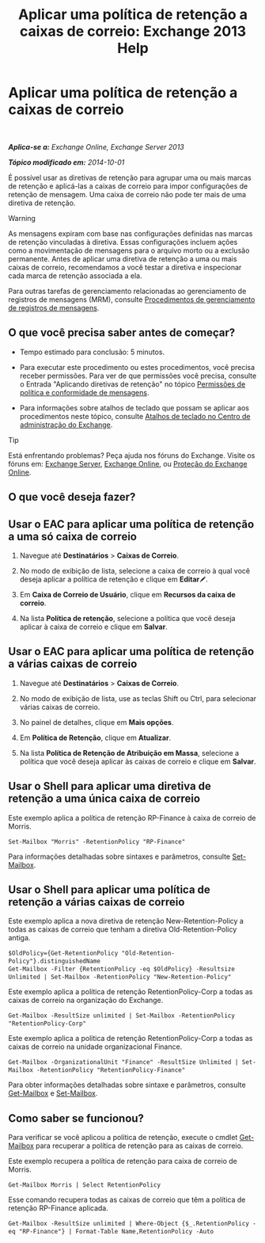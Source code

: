 ﻿---
title: 'Aplicar uma política de retenção a caixas de correio: Exchange 2013 Help'
TOCTitle: Aplicar uma política de retenção a caixas de correio
ms:assetid: 6ccc80db-d201-44f7-8d4b-473a89c14b2f
ms:mtpsurl: https://technet.microsoft.com/pt-br/library/Dd298052(v=EXCHG.150)
ms:contentKeyID: 50485780
ms.date: 05/22/2018
mtps_version: v=EXCHG.150
ms.translationtype: MT
---

# Aplicar uma política de retenção a caixas de correio

 

_**Aplica-se a:** Exchange Online, Exchange Server 2013_

_**Tópico modificado em:** 2014-10-01_

É possível usar as diretivas de retenção para agrupar uma ou mais marcas de retenção e aplicá-las a caixas de correio para impor configurações de retenção de mensagem. Uma caixa de correio não pode ter mais de uma diretiva de retenção.


> [!WARNING]
> As mensagens expiram com base nas configurações definidas nas marcas de retenção vinculadas à diretiva. Essas configurações incluem ações como a movimentação de mensagens para o arquivo morto ou a exclusão permanente. Antes de aplicar uma diretiva de retenção a uma ou mais caixas de correio, recomendamos a você testar a diretiva e inspecionar cada marca de retenção associada a ela.



Para outras tarefas de gerenciamento relacionadas ao gerenciamento de registros de mensagens (MRM), consulte [Procedimentos de gerenciamento de registros de mensagens](messaging-records-management-procedures-exchange-2013-help.md).

## O que você precisa saber antes de começar?

  - Tempo estimado para conclusão: 5 minutos.

  - Para executar este procedimento ou estes procedimentos, você precisa receber permissões. Para ver de que permissões você precisa, consulte o Entrada "Aplicando diretivas de retenção" no tópico [Permissões de política e conformidade de mensagens](messaging-policy-and-compliance-permissions-exchange-2013-help.md).

  - Para informações sobre atalhos de teclado que possam se aplicar aos procedimentos neste tópico, consulte [Atalhos de teclado no Centro de administração do Exchange](keyboard-shortcuts-in-the-exchange-admin-center-exchange-online-protection-help.md).


> [!TIP]
> Está enfrentando problemas? Peça ajuda nos fóruns do Exchange. Visite os fóruns em: <A href="https://go.microsoft.com/fwlink/p/?linkid=60612">Exchange Server</A>, <A href="https://go.microsoft.com/fwlink/p/?linkid=267542">Exchange Online</A>, ou <A href="https://go.microsoft.com/fwlink/p/?linkid=285351">Proteção do Exchange Online</A>.



## O que você deseja fazer?

## Usar o EAC para aplicar uma política de retenção a uma só caixa de correio

1.  Navegue até **Destinatários** \> **Caixas de Correio**.

2.  No modo de exibição de lista, selecione a caixa de correio à qual você deseja aplicar a política de retenção e clique em **Editar**![Ícone de edição](images/JJ218640.6f53ccb2-1f13-4c02-bea0-30690e6ea71d(EXCHG.150).gif "Ícone de edição").

3.  Em **Caixa de Correio de Usuário**, clique em **Recursos da caixa de correio**.

4.  Na lista **Política de retenção**, selecione a política que você deseja aplicar à caixa de correio e clique em **Salvar**.

## Usar o EAC para aplicar uma política de retenção a várias caixas de correio

1.  Navegue até **Destinatários** \> **Caixas de Correio**.

2.  No modo de exibição de lista, use as teclas Shift ou Ctrl, para selecionar várias caixas de correio.

3.  No painel de detalhes, clique em **Mais opções**.

4.  Em **Política de Retenção**, clique em **Atualizar**.

5.  Na lista **Política de Retenção de Atribuição em Massa**, selecione a política que você deseja aplicar às caixas de correio e clique em **Salvar**.

## Usar o Shell para aplicar uma diretiva de retenção a uma única caixa de correio

Este exemplo aplica a política de retenção RP-Finance à caixa de correio de Morris.

    Set-Mailbox "Morris" -RetentionPolicy "RP-Finance"

Para informações detalhadas sobre sintaxes e parâmetros, consulte [Set-Mailbox](https://technet.microsoft.com/pt-br/library/bb123981\(v=exchg.150\)).

## Usar o Shell para aplicar uma política de retenção a várias caixas de correio

Este exemplo aplica a nova diretiva de retenção New-Retention-Policy a todas as caixas de correio que tenham a diretiva Old-Retention-Policy antiga.

    $OldPolicy={Get-RetentionPolicy "Old-Retention-Policy"}.distinguishedName
    Get-Mailbox -Filter {RetentionPolicy -eq $OldPolicy} -Resultsize Unlimited | Set-Mailbox -RetentionPolicy "New-Retention-Policy"

Este exemplo aplica a política de retenção RetentionPolicy-Corp a todas as caixas de correio na organização do Exchange.

    Get-Mailbox -ResultSize unlimited | Set-Mailbox -RetentionPolicy "RetentionPolicy-Corp"

Este exemplo aplica a política de retenção RetentionPolicy-Corp a todas as caixas de correio na unidade organizacional Finance.

    Get-Mailbox -OrganizationalUnit "Finance" -ResultSize Unlimited | Set-Mailbox -RetentionPolicy "RetentionPolicy-Finance"

Para obter informações detalhadas sobre sintaxe e parâmetros, consulte [Get-Mailbox](https://technet.microsoft.com/pt-br/library/bb123685\(v=exchg.150\)) e [Set-Mailbox](https://technet.microsoft.com/pt-br/library/bb123981\(v=exchg.150\)).

## Como saber se funcionou?

Para verificar se você aplicou a política de retenção, execute o cmdlet [Get-Mailbox](https://technet.microsoft.com/pt-br/library/bb123685\(v=exchg.150\)) para recuperar a política de retenção para as caixas de correio.

Este exemplo recupera a política de retenção para caixa de correio de Morris.

    Get-Mailbox Morris | Select RetentionPolicy

Esse comando recupera todas as caixas de correio que têm a política de retenção RP-Finance aplicada.

    Get-Mailbox -ResultSize unlimited | Where-Object {$_.RetentionPolicy -eq "RP-Finance"} | Format-Table Name,RetentionPolicy -Auto

